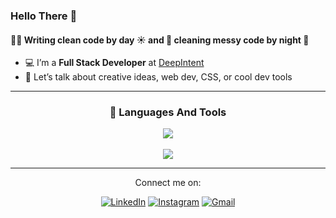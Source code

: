 ### Hello There 👋

#### 👨‍💻 Writing clean code by day ☀️ and 🐞 cleaning messy code by night 🌙

- 💻 I’m a **Full Stack Developer** at [DeepIntent](https://www.deepintent.com/)
- 💬 Let’s talk about creative ideas, web dev, CSS, or cool dev tools

---

<h3 style="text-align:center">🚀 Languages And Tools</h3>
<p align="center">
  <a href="https://skillicons.dev">
    <img src="https://skillicons.dev/icons?i=react,ts,js,html,css,sass,java,spring,nodejs,py,vite,nextjs,p5js,gcp,firebase,mongodb,mysql,postman,c,cpp,cs,git,github,blender&perline=8" />
  </a>
  <br />
  <br />
    <img src="https://github-readme-stats.vercel.app/api/top-langs/?username=yashchaudhari008&theme=dark&hide_border=true&include_all_commits=false&layout=compact" />
</p>

---

<div align="center">

Connect me on:<p style="height:32px">[![LinkedIn](https://skillicons.dev/icons?i=linkedin)](https://linkedin.com/in/mad-008) [![Instagram](https://skillicons.dev/icons?i=instagram)](https://instagram.com/yash.mad008) [![Gmail](https://skillicons.dev/icons?i=gmail)](mailto:yashchaudhari008@gmail.com)</p>

</div>
